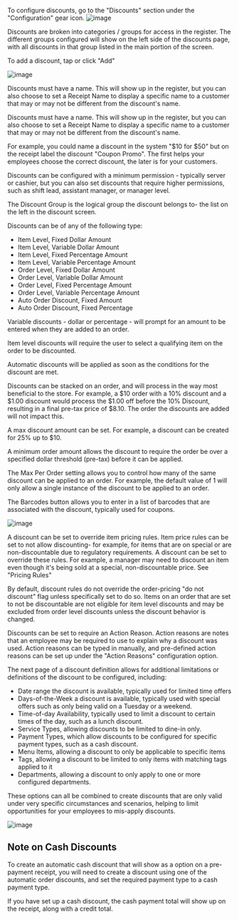 To configure discounts, go to the "Discounts" section under the "Configuration" gear icon.
![image](https://github.com/user-attachments/assets/d696924f-9fdf-46e7-839c-be178ac8def3)


Discounts are broken into categories / groups for access in the register. The different groups configured will show on the left side of the discounts page, with all discounts in that group listed in the main portion of the screen.
 
To add a discount, tap or click "Add"

![image](https://github.com/user-attachments/assets/8ab2bd8b-d417-404e-a524-9b4eb72f11f2)

 
Discounts must have a name. This will show up in the register, but you can also choose to set a Receipt Name to display a specific name to a customer that may or may not be different from the discount's name.

Discounts must have a name. This will show up in the register, but you can also choose to set a Receipt Name to display a specific name to a customer that may or may not be different from the discount's name.
 
For example, you could name a discount in the system "$10 for $50" but on the receipt label the discount "Coupon Promo". The first helps your employees choose the correct discount, the later is for your customers.
 
Discounts can be configured with a minimum permission - typically server or cashier, but you can also set discounts that require higher permissions, such as shift lead, assistant manager, or manager level.
 
The Discount Group is the logical group the discount belongs to- the list on the left in the discount screen.
 
Discounts can be of any of the following type:
* Item Level, Fixed Dollar Amount
* Item Level, Variable Dollar Amount
* Item Level, Fixed Percentage Amount
* Item Level, Variable Percentage Amount
* Order Level, Fixed Dollar Amount
* Order Level, Variable Dollar Amount
* Order Level, Fixed Percentage Amount
* Order Level, Variable Percentage Amount
* Auto Order Discount, Fixed Amount
* Auto Order Discount, Fixed Percentage
 
Variable discounts - dollar or percentage - will prompt for an amount to be entered when they are added to an order.
 
Item level discounts will require the user to select a qualifying item on the order to be discounted.
 
Automatic discounts will be applied as soon as the conditions for the discount are met.
 
Discounts can be stacked on an order, and will process in the way most beneficial to the store. For example, a $10 order with a 10% discount and a $1.00 discount would process the $1.00 off before the 10% Discount, resulting in a final pre-tax price of $8.10. The order the discounts are added will not impact this.
 
A max discount amount can be set. For example, a discount can be created for 25% up to $10. 
 
A minimum order amount allows the discount to require the order be over a specified dollar threshold (pre-tax) before it can be applied.
 
The Max Per Order setting allows you to control how many of the same discount can be applied to an order. For example, the default value of 1 will only allow a single instance of the discount to be applied to an order.

The Barcodes button allows you to enter in a list of barcodes that are associated with the discount, typically used for coupons.

![image](https://github.com/user-attachments/assets/ca773435-9703-46cf-af09-3ac9b7ec6277)

A discount can be set to override item pricing rules. Item price rules can be set to not allow discounting- for example, for items that are on special or are non-discountable due to regulatory requirements. A discount can be set to override these rules. For example, a manager may need to discount an item even though it's being sold at a special, non-discountable price. See "Pricing Rules"
 
By default, discount rules do not override the order-pricing "do not discount" flag unless specifically set to do so. Items on an order that are set to not be discountable are not eligible for item level discounts and may be excluded from order level discounts unless the discount behavior is changed.
 
Discounts can be set to require an Action Reason. Action reasons are notes that an employee may be required to use to explain why a discount was used. Action reasons can be typed in manually, and pre-defined action reasons can be set up under the "Action Reasons" configuration option.
 
The next page of a discount definition allows for additional limitations or definitions of the discount to be configured, including:
 
* Date range the discount is available, typically used for limited time offers
* Days-of-the-Week a discount is available, typically used with special offers such as only being valid on a Tuesday or a weekend.
* Time-of-day Availability, typically used to limit a discount to certain times of the day, such as a lunch discount.
* Service Types, allowing discounts to be limited to dine-in only.
* Payment Types, which allow discounts to be configured for specific payment types, such as a cash discount.
* Menu Items, allowing a discount to only be applicable to specific items
* Tags, allowing a discount to be limited to only items with matching tags applied to it
* Departments, allowing a discount to only apply to one or more configured departments. 
 
 
These options can all be combined to create discounts that are only valid under very specific circumstances and scenarios, helping to limit opportunities for your employees to mis-apply discounts.

![image](https://github.com/user-attachments/assets/f645c577-ddbc-4d42-8331-08a366152730)

## Note on Cash Discounts
To create an automatic cash discount that will show as a option on a pre-payment receipt, you will need to create a discount using one of the automatic order discounts, and set the required payment type to a cash payment type.
 
If you have set up a cash discount, the cash payment total will show up on the receipt, along with a credit total.
 



